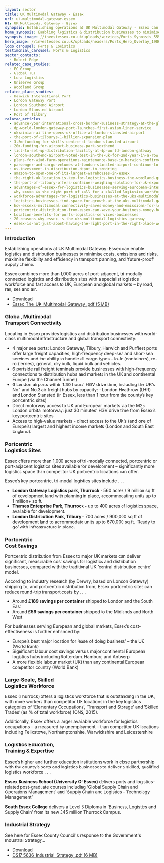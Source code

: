 ```yaml
---
layout: sector
title: UK Multimodal Gateway - Essex
url: uk-multimodal-gateway-essex
H1: UK Multimodal Gateway - Essex
synopsis: Establishing operations at UK Multimodal Gateway - Essex can enable logistics and distribution businesses to minimise costs, emissions and risks, maximise flexibility and efficiency in transport planning, and ‘future-proof’ their supply chains.
home_synopsis: Enabling logistics & distribution businesses to minimise costs, emissions & risks, maximise efficiency in transport planning, & ‘future-proof’ supply chains
synopsis_image: //investessex.co.uk/uploads/services/Ports_Synopsis_555x300.jpg
hero_image: //investessex.co.uk/uploads/headers/Ports_Hero_Overlay_1980x600.jpg
logo_carousel: Ports & Logistics
testimonial_carousel: Ports & Logistics
sector_contacts: 
  - Robert Edge
related_case_studies: 
  - EC Group
  - Global TCT
  - Luna Logistics
  - Uniserve Group
  - Woodland Group
related_place_studies:
  - Harwich International Port
  - London Gateway Port
  - London Southend Airport
  - London Stansted Airport
  - Port of Tilbury
related_articles:
  - advance-your-international-cross-border-business-strategy-at-the-global-exp
  - dp-world-london-gateway-port-launches-first-asian-liner-service
  - ukrainian-airline-opens-uk-office-at-london-stansted-airport
  - the-port-of-tilburys-1-billion-expansion-plan
  - 3.5m-funding-for-skills-centre-at-london-stansted-airport
  - 20m-funding-for-airport-business-park-southend
  - lidl-to-set-up-distribution-facility-at-dp-world-london-gateway
  - london-southend-airport-voted-best-in-the-uk-for-2nd-year-in-a-row
  - plans-for-wind-farm-operations-maintenance-base-in-harwich-confirmed
  - passenger-and-cargo-volumes-at-london-stansted-airport-continue-to-grow
  - us-investment-in-distribution-depot-in-tendring
  - amazon-to-open-one-of-its-largest-warehouses-in-essex
  - the-right-uk-location-is-key-for-logistics-business-the-woodland-group
  - the-port-of-tilbury-offers-container-weighing-solution-for-uk-exporters
  - advantages-of-essex-for-logistics-businesses-serving-european-international
  - why-essex-is-the-right-port-of-call-for-a-skilled-logistics-workforce
  - workforce-advantages-for-logistics-businesses-at-the-uks-multimodal-gateway
  - logistics-businesses-find-space-for-growth-at-the-uks-multimodal-gateway
  - how-essexs-multimodal-connectivity-saves-money-and-emissions-for-logistics
  - portcentric-distribution-from-essex-can-save-your-business-money-heres-why
  - Location-benefits-for-ports-logistics-services-businesses
  - 20-reasons-why-essex-is-the-uks-multimodal-logistics-gateway
  - essex-is-not-just-about-having-the-right-port-in-the-right-place-we-have-expertise-too
---
```

<h3 style="margin-top: 0px;">Introduction</h3>
<p>Establishing operations at UK Multimodal Gateway: Essex can enable logistics and distribution businesses to minimise costs, emissions and risks, maximise flexibility and efficiency in transport planning, and ‘future-proof’ supply chains.</p>
<p>Essex combines more than 1,000 acres of port-adjacent, tri-modally connected logistics and distribution sites with a specialist logistics workforce and fast access to UK, European and global markets – by road, rail, sea and air.</p>
<ul class="downloadable-files">                        
 <li class="header">Download</li>
 <li><a href="http://docs.google.com/viewer?url=http://investessex.co.uk/uploads/pdf/Essex_The_UK_Multimodal_Gateway.pdf" alt="" class="btn ugdv_link" target="_blank">Essex_The_UK_Multimodal_Gateway .pdf <span>(5 MB)</span></a></li>
</ul>
<h3>Global, Multimodal<br>Transport Connectivity</h3>
<p>Locating in Essex provides logistics and distribution businesses with world-class multimodal infrastructure and global transport connectivity:</p>
<ul>
  <li>4 major sea ports: London Gateway, Tilbury, Harwich and Purfleet ports offer large freight capacities, high-frequency deep-sea and short-sea services and the ability to handle all cargo types - lo-lo (containers), ro-ro (ferries), general, dry bulk, liquid bulk and vehicles.</li>
  <li>6 portside rail freight terminals provide businesses with high-frequency connections to distribution hubs and markets in the UK and continental Europe (via the Channel Tunnel)</li>
  <li>6 London airports within 1.30 hours’ HGV drive time, including the UK’s No.1 and No.3 air freight hubs by capacity: - London Heathrow (LHR) and London Stansted (in Essex, less than 1 hour from the county’s key portcentric sites)</li>
  <li>Direct motorway access to UK and European markets via the M25 London orbital motorway: just 30 minutes’ HGV drive time from Essex’s key portcentric sites&nbsp;</li>
  <li>Access to high-value markets - direct access to the UK’s (and one of Europe’s) largest and highest income markets (London and South East England).</li>
</ul>
<h3>Portcentric<br>Logistics Sites</h3>
<p>Essex offers more than 1,000 acres of tri-modally connected, portcentric or port-adjacent logistics sites available for development – significantly more logistics space than competitor UK portcentric locations can offer.</p>
<p>Essex’s key portcentric, tri-modal logistics sites include . . .</p>
<ul>
  <li><strong>London Gateway Logistics park, Thurrock -</strong> 560 acres / 9 million sq ft of development land with planning in place, accommodating units up to 1 million+ sq ft.</li>
  <li><strong>Thames Enterprise Park, Thurrock -</strong> up to 400 acres of logistics space, available for development.</li>
  <li><strong>London Distribution Park, Tilbury -</strong> 700 acres / 900,000 sq ft of development land to accommodate units up to 670,000 sq ft. ‘Ready to go’ with infrastructure in place.</li>
</ul>
<h3>Portcentric<br>Cost Savings</h3>
<p>Portcentric distribution from Essex to major UK markets can deliver significant, measurable cost savings for logistics and distribution businesses, compared with the traditional UK ‘central distribution centre’ model.</p>
<p>According to industry research (by Drewry, based on London Gateway) shipping to, and portcentric distribution from, Essex portcentric sites can reduce round-trip transport costs by . . .</p>
<ul>
	<li>Around <strong>£189 savings per container </strong>shipped to London and the South East</li>
	<li>Around<strong> £59 savings per container</strong> shipped to the Midlands and North West</li>
</ul>
<p>For businesses serving European and global markets, Essex’s cost-effectiveness is further enhanced by:</p>
<ul>
  <li>Europe’s best major location for ‘ease of doing business’ – the UK (World Bank)</li>
  <li>Significant labour cost savings versus major continental European logistics hubs including Rotterdam, Hamburg and Antwerp</li>
  <li>A more flexible labour market (UK) than any continental European competitor country (World Bank)</li>
</ul>
<h3>Large-Scale, Skilled<br>Logistics Workforce</h3>
<p>Essex (Thurrock) offers a logistics workforce that is outstanding in the UK, with more workers than competitor UK locations in the key logistics categories of ‘Elementary Occupations’, ‘Transport and Storage’ and ‘Skilled Trades’ (as % of total workforce) (ONS, 2015).</p>
<p>Additionally, Essex offers a larger available workforce for logistics occupations – a measured by unemployment – than competitor UK locations including Felixstowe, Northamptonshire, Warwickshire and Leicestershire</p>
<h3>Logistics Education,<br>Training &amp; Expertise</h3>
<p>Essex’s higher and further education institutions work in close partnership with the county’s ports and logistics businesses to deliver a skilled, qualified logistics workforce . . .</p>
<p><strong>Essex Business School (University Of Essex) </strong>delivers ports and logistics-related post-graduate courses including ‘Global Supply Chain and Operations Management’ and ‘Supply Chain and Logistics – Technology Management’</p>
<p><strong>South Essex College</strong> delivers a Level 3 Diploma in ‘Business, Logistics and Supply Chain’ from its new £45 million Thurrock Campus.</p>
<h3>Industrial Strategy</h3>
<p>See here for Essex County Council's response to the Government's Industrial Strategy...</p>                      
<ul class="downloadable-files">                        
  <li class="header">Download</li>
  <li><a href="http://docs.google.com/viewer?url=http://investessex.co.uk/uploads/pdf/DS17_5636_Industrial_Strategy.pdf" alt="" class="btn ugdv_link" target="_blank">DS17_5636_Industrial_Strategy .pdf <span>(6 MB)</span></a></li>
</ul>